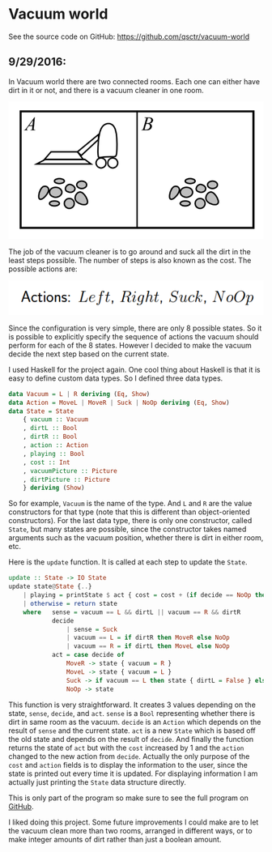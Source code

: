 # Vacuum world

See the source code on GitHub: https://github.com/qsctr/vacuum-world

## 9/29/2016:

In Vacuum world there are two connected rooms. Each one can either have dirt in it or not, and there is a vacuum cleaner in one room.

![Vacuum world](images/vacuum-world.png)

The job of the vacuum cleaner is to go around and suck all the dirt in the least steps possible. The number of steps is also known as the cost. The possible actions are:

![Vacuum actions](images/vacuum-actions.png)

Since the configuration is very simple, there are only 8 possible states. So it is possible to explicitly specify the sequence of actions the vacuum should perform for each of the 8 states. However I decided to make the vacuum decide the next step based on the current state.

I used Haskell for the project again. One cool thing about Haskell is that it is easy to define custom data types. So I defined three data types.

```haskell
data Vacuum = L | R deriving (Eq, Show)
data Action = MoveL | MoveR | Suck | NoOp deriving (Eq, Show)
data State = State
    { vacuum :: Vacuum
    , dirtL :: Bool
    , dirtR :: Bool
    , action :: Action
    , playing :: Bool
    , cost :: Int
    , vacuumPicture :: Picture
    , dirtPicture :: Picture
    } deriving (Show)
```

So for example, `Vacuum` is the name of the type. And `L` and `R` are the value constructors for that type (note that this is different than object-oriented constructors). For the last data type, there is only one constructor, called `State`, but many states are possible, since the constructor takes named arguments such as the vacuum position, whether there is dirt in either room, etc.

Here is the `update` function. It is called at each step to update the `State`.

```haskell
update :: State -> IO State
update state@State {..}
    | playing = printState $ act { cost = cost + (if decide == NoOp then 0 else 1), action = decide }
    | otherwise = return state
    where   sense = vacuum == L && dirtL || vacuum == R && dirtR
            decide
                | sense = Suck
                | vacuum == L = if dirtR then MoveR else NoOp
                | vacuum == R = if dirtL then MoveL else NoOp
            act = case decide of
                MoveR -> state { vacuum = R }
                MoveL -> state { vacuum = L }
                Suck -> if vacuum == L then state { dirtL = False } else state { dirtR = False }
                NoOp -> state
```

This function is very straightforward. It creates 3 values depending on the state, `sense`, `decide`, and `act`. `sense` is a `Bool` representing whether there is dirt in same room as the vacuum. `decide` is an `Action` which depends on the result of `sense` and the current state. `act` is a new `State` which is based off the old state and depends on the result of `decide`. And finally the function returns the state of `act` but with the `cost` increased by 1 and the `action` changed to the new action from `decide`. Actually the only purpose of the `cost` and `action` fields is to display the information to the user, since the state is printed out every time it is updated. For displaying information I am actually just printing the `State` data structure directly.

This is only part of the program so make sure to see the full program on [GitHub](https://github.com/qsctr/vacuum-world/blob/master/src/Main.hs).

I liked doing this project. Some future improvements I could make are to let the vacuum clean more than two rooms, arranged in different ways, or to make integer amounts of dirt rather than just a boolean amount.
